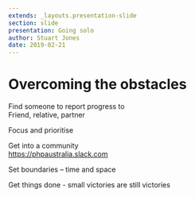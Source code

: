 ```yaml
---
extends: _layouts.presentation-slide
section: slide
presentation: Going solo
author: Stuart Jones
date: 2019-02-21
---
```


# Overcoming the obstacles

Find someone to report progress to  
Friend, relative, partner

Focus and prioritise

Get into a community  
https://phpaustralia.slack.com

Set boundaries – time and space

Get things done - small victories are still victories